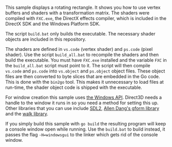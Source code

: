 This sample displays a rotating rectangle. It shows you how to use vertex
buffers and shaders with a transformation matrix. The shaders were compiled
with `FXC.exe`, the DirectX effects compiler, which is included in the DirectX
SDK and the Windows Platform SDK.

The script `build.bat` only builds the executable. The necessary shader objects
are included in this repository.

The shaders are defined in `vs.code` (vertex shader) and `ps.code` (pixel
shader). Use the script `build_all.bat` to recompile the shaders and then build
the executable. You must have `FXC.exe` installed and the variable `FXC` in the
`build_all.bat` script must point to it. The script will then compile `vs.code`
and `ps.code` into `vs.object` and `ps.object` object files. These object files
are then converted to byte slices that are embedded in the Go code. This is
done with the `bin2go` tool. This makes it unnecessary to load files at
run-time, the shader object code is shipped with the executable.

For window creation this sample uses
[the Windows API](https://github.com/gonutz/w32). Direct3D needs a handle to
the window it runs in so you need a method for setting this up. Other libraries
that you can use include [SDL2](https://github.com/veandco/go-sdl2),
[Allen Dang's gform library](https://github.com/AllenDang/gform) and the
[walk library](https://github.com/lxn/walk).

If you simply build this sample with `go build` the resulting program will keep
a console window open while running. Use the `build.bat` to build instead, it
passes the flag `-H=windowsgui` to the linker which gets rid of the console
window.
